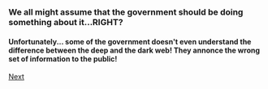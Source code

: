 ### We all might assume that the government should be doing something about it...RIGHT?

<h4> Unfortunately... some of the government doesn't even understand the difference between the deep and the dark web! They annonce the wrong set
of information to the public! </h4>

[Next](safety.md)